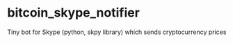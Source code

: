 # bitcoin_skype_notifier
Tiny bot for Skype (python, skpy library) which sends cryptocurrency prices
